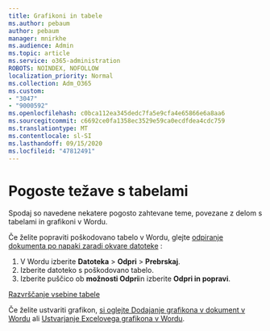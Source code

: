 ```yaml
---
title: Grafikoni in tabele
ms.author: pebaum
author: pebaum
manager: mnirkhe
ms.audience: Admin
ms.topic: article
ms.service: o365-administration
ROBOTS: NOINDEX, NOFOLLOW
localization_priority: Normal
ms.collection: Adm_O365
ms.custom:
- "3047"
- "9000592"
ms.openlocfilehash: c0bca112ea345dedc7fa5e9cfa4e65866e6a8aa6
ms.sourcegitcommit: c6692ce0fa1358ec3529e59ca0ecdfdea4cdc759
ms.translationtype: MT
ms.contentlocale: sl-SI
ms.lasthandoff: 09/15/2020
ms.locfileid: "47812491"
---
```

# <a name="common-issues-with-tables"></a>Pogoste težave s tabelami 

Spodaj so navedene nekatere pogosto zahtevane teme, povezane z delom s tabelami in grafikoni v Wordu.

Če želite popraviti poškodovano tabelo v Wordu, glejte [odpiranje dokumenta po napaki zaradi okvare datoteke](https://support.office.com/article/47df9d48-2165-4411-a699-1786ac734bc3) :

 1. V Wordu izberite **Datoteka**  >  **Odpri**  >  **Prebrskaj**.
 2. Izberite datoteko s poškodovano tabelo.
 3. Izberite puščico ob **možnosti Odpri**in izberite **Odpri in popravi**.

[Razvrščanje vsebine tabele](https://support.office.com/article/F8392477-4613-49CD-ABA6-7C2E48F1D91F)

Če želite ustvariti grafikon, [si oglejte Dodajanje grafikona v dokument v Wordu](https://support.office.com/article/ff48e3eb-5e04-4368-a39e-20df7c798932) ali [Ustvarjanje Excelovega grafikona v Wordu](https://support.office.com/article/11A7D2F0-4487-4A9B-BBC6-D50916CD4A57).